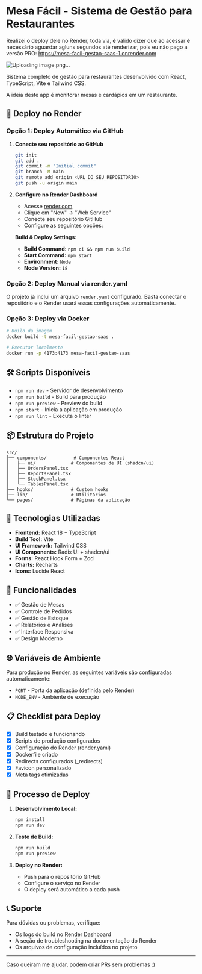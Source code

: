 # Mesa Fácil - Sistema de Gestão para Restaurantes

Realizei o deploy dele no Render, toda via, é valido dizer que ao acessar é necessário aguardar agluns segundos até renderizar, pois eu não pago a versão PRO:
https://mesa-facil-gestao-saas-1.onrender.com

![Uploading image.png…]()


Sistema completo de gestão para restaurantes desenvolvido com React, TypeScript, Vite e Tailwind CSS.

A ideia deste app é monitorar mesas e cardápios em um restaurante.

## 🚀 Deploy no Render

### Opção 1: Deploy Automático via GitHub

1. **Conecte seu repositório ao GitHub**
   ```bash
   git init
   git add .
   git commit -m "Initial commit"
   git branch -M main
   git remote add origin <URL_DO_SEU_REPOSITORIO>
   git push -u origin main
   ```

2. **Configure no Render Dashboard**
   - Acesse [render.com](https://render.com)
   - Clique em "New" → "Web Service"
   - Conecte seu repositório GitHub
   - Configure as seguintes opções:

   **Build & Deploy Settings:**
   - **Build Command:** `npm ci && npm run build`
   - **Start Command:** `npm start`
   - **Environment:** `Node`
   - **Node Version:** `18`

### Opção 2: Deploy Manual via render.yaml

O projeto já inclui um arquivo `render.yaml` configurado. Basta conectar o repositório e o Render usará essas configurações automaticamente.

### Opção 3: Deploy via Docker

```bash
# Build da imagem
docker build -t mesa-facil-gestao-saas .

# Executar localmente
docker run -p 4173:4173 mesa-facil-gestao-saas
```

## 🛠️ Scripts Disponíveis

- `npm run dev` - Servidor de desenvolvimento
- `npm run build` - Build para produção
- `npm run preview` - Preview do build
- `npm start` - Inicia a aplicação em produção
- `npm run lint` - Executa o linter

## 📦 Estrutura do Projeto

```
src/
├── components/          # Componentes React
│   ├── ui/             # Componentes de UI (shadcn/ui)
│   ├── OrdersPanel.tsx
│   ├── ReportsPanel.tsx
│   ├── StockPanel.tsx
│   └── TablesPanel.tsx
├── hooks/              # Custom hooks
├── lib/                # Utilitários
└── pages/              # Páginas da aplicação
```

## 🔧 Tecnologias Utilizadas

- **Frontend:** React 18 + TypeScript
- **Build Tool:** Vite
- **UI Framework:** Tailwind CSS
- **UI Components:** Radix UI + shadcn/ui
- **Forms:** React Hook Form + Zod
- **Charts:** Recharts
- **Icons:** Lucide React

## 📱 Funcionalidades

- ✅ Gestão de Mesas
- ✅ Controle de Pedidos
- ✅ Gestão de Estoque
- ✅ Relatórios e Análises
- ✅ Interface Responsiva
- ✅ Design Moderno

## 🌐 Variáveis de Ambiente

Para produção no Render, as seguintes variáveis são configuradas automaticamente:
- `PORT` - Porta da aplicação (definida pelo Render)
- `NODE_ENV` - Ambiente de execução

## 📋 Checklist para Deploy

- [x] Build testado e funcionando
- [x] Scripts de produção configurados
- [x] Configuração do Render (render.yaml)
- [x] Dockerfile criado
- [x] Redirects configurados (_redirects)
- [x] Favicon personalizado
- [x] Meta tags otimizadas

## 🔄 Processo de Deploy

1. **Desenvolvimento Local:**
   ```bash
   npm install
   npm run dev
   ```

2. **Teste de Build:**
   ```bash
   npm run build
   npm run preview
   ```

3. **Deploy no Render:**
   - Push para o repositório GitHub
   - Configure o serviço no Render
   - O deploy será automático a cada push

## 📞 Suporte

Para dúvidas ou problemas, verifique:
- Os logs do build no Render Dashboard
- A seção de troubleshooting na documentação do Render
- Os arquivos de configuração incluídos no projeto

---

Caso queiram me ajudar, podem criar PRs sem problemas :)
